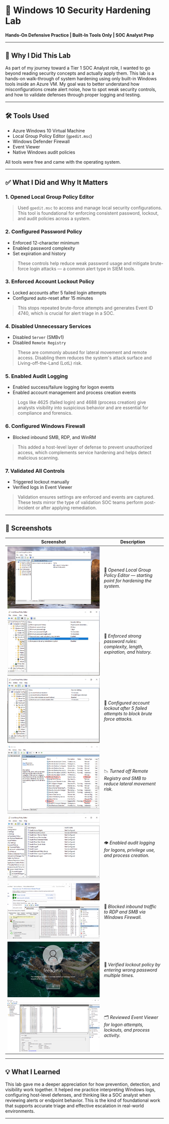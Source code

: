 # 🔐 Windows 10 Security Hardening Lab  
**Hands-On Defensive Practice | Built-In Tools Only | SOC Analyst Prep**

---

## 🧠 Why I Did This Lab

As part of my journey toward a Tier 1 SOC Analyst role, I wanted to go beyond reading security concepts and actually apply them. This lab is a hands-on walk-through of system hardening using only built-in Windows tools inside an Azure VM. My goal was to better understand how misconfigurations create alert noise, how to spot weak security controls, and how to validate defenses through proper logging and testing.

---

## 🛠️ Tools Used

- Azure Windows 10 Virtual Machine  
- Local Group Policy Editor (`gpedit.msc`)  
- Windows Defender Firewall  
- Event Viewer  
- Native Windows audit policies  

All tools were free and came with the operating system.

---

## ✅ What I Did and Why It Matters

### 1. Opened Local Group Policy Editor  
> Used `gpedit.msc` to access and manage local security configurations. This tool is foundational for enforcing consistent password, lockout, and audit policies across a system.

### 2. Configured Password Policy  
- Enforced 12-character minimum  
- Enabled password complexity  
- Set expiration and history  
> These controls help reduce weak password usage and mitigate brute-force login attacks — a common alert type in SIEM tools.

### 3. Enforced Account Lockout Policy  
- Locked accounts after 5 failed login attempts  
- Configured auto-reset after 15 minutes  
> This stops repeated brute-force attempts and generates Event ID 4740, which is crucial for alert triage in a SOC.

### 4. Disabled Unnecessary Services  
- Disabled `Server` (SMBv1)  
- Disabled `Remote Registry`  
> These are commonly abused for lateral movement and remote access. Disabling them reduces the system's attack surface and Living-off-the-Land (LotL) risk.

### 5. Enabled Audit Logging  
- Enabled success/failure logging for logon events  
- Enabled account management and process creation events  
> Logs like 4625 (failed login) and 4688 (process creation) give analysts visibility into suspicious behavior and are essential for compliance and forensics.

### 6. Configured Windows Firewall  
- Blocked inbound SMB, RDP, and WinRM  
> This added a host-level layer of defense to prevent unauthorized access, which complements service hardening and helps detect malicious scanning.

### 7. Validated All Controls  
- Triggered lockout manually  
- Verified logs in Event Viewer  
> Validation ensures settings are enforced and events are captured. These tests mirror the type of validation SOC teams perform post-incident or after applying remediation.

---

## 📸 Screenshots

| Screenshot | Description |
|------------|-------------|
| ![01_local_group_policy_editor](./01_local_group_policy_editor.png) | 🧭 *Opened Local Group Policy Editor — starting point for hardening the system.* |
| ![02_password_policy_settings](./02_password_policy_settings.png) | 🔐 *Enforced strong password rules: complexity, length, expiration, and history.* |
| ![03_account_lockout_policy](./03_account_lockout_policy.png) | 🚫 *Configured account lockout after 5 failed attempts to block brute force attacks.* |
| ![04_disabled_services](./04_disabled_services.png) | 📉 *Turned off Remote Registry and SMB to reduce lateral movement risk.* |
| ![05_audit_policy_settings](./05_audit_policy_settings.png) | 👁️ *Enabled audit logging for logons, privilege use, and process creation.* |
| ![06_firewall_rules_configured](./06_firewall_rules_configured.png) | 🧱 *Blocked inbound traffic to RDP and SMB via Windows Firewall.* |
| ![07_account_lockout_test](./07_account_lockout_test.png) | 🚷 *Verified lockout policy by entering wrong password multiple times.* |
| ![08_event_log_verification](./08_event_log_verification.png) | 🗂️ *Reviewed Event Viewer for logon attempts, lockouts, and process activity.* |


---

## 💡 What I Learned

This lab gave me a deeper appreciation for how prevention, detection, and visibility work together. It helped me practice interpreting Windows logs, configuring host-level defenses, and thinking like a SOC analyst when reviewing alerts or endpoint behavior. This is the kind of foundational work that supports accurate triage and effective escalation in real-world environments.

---
